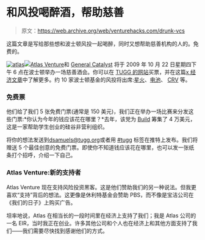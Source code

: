 # 和风投喝醉酒，帮助慈善

> 原文：<https://web.archive.org/web/venturehacks.com/drunk-vcs>

这篇文章是写给那些想和波士顿风投一起喝醉，同时又想帮助慈善机构的人的。免费的。

[![](img/f49c4925cbe3bafc1b5e9ca11d479f61.png "atlas")](https://web.archive.org/web/20221006041911/http://www.atlasventure.com/)[![](img/cc33d82c7c841e4112029458aa63b47a.png)](https://web.archive.org/web/20221006041911/http://www.generalcatalyst.com/)[Atlas Venture](https://web.archive.org/web/20221006041911/http://www.atlasventure.com/)和 [General Catalyst](https://web.archive.org/web/20221006041911/http://www.generalcatalyst.com/) 将于 2009 年 10 月 22 日星期四下午 6 点在波士顿举办一场慈善酒会。你可以在 [TUGG 的网站](https://web.archive.org/web/20221006041911/http://www.tugg.org/)买票，并在这篇[x 经济文章](https://web.archive.org/web/20221006041911/http://www.xconomy.com/boston/2009/10/05/group-from-atlas-venture-general-catalyst-form-non-profit-to-promote-youth-entrepreneurship-and-social-innovation/)中了解更多。约 10 家波士顿基金的风投将出席:[星火](https://web.archive.org/web/20221006041911/http://www.sparkcapital.com/)、[电池](https://web.archive.org/web/20221006041911/http://www.battery.com/)、 [CRV](https://web.archive.org/web/20221006041911/http://crv.com/) 等。

### 免费票

他们给了我们 5 张免费门票(通常是 150 美元)，我们正在举办一场比赛来分发这些门票:*你认为今年的钱应该花在哪里？*去年，该党为 [Build](https://web.archive.org/web/20221006041911/http://www.build.org/) 筹集了 4 万美元，这是一家帮助学生创业的硅谷非营利组织。

将你的想法发送到[dsamuels@tugg.org](https://web.archive.org/web/20221006041911/mailto:dsamuels@tugg.org)或者用 [#tugg](https://web.archive.org/web/20221006041911/http://twitter.com/#search?q=%23tugg) 标签在推特上发布。我们将赠送 5 个最佳创意的免费门票。即使你不知道钱应该花在哪里，也可以发一张纸条打个招呼，介绍一下自己。

### Atlas Venture:新的支持者

Atlas Venture 现在支持风险投资黑客。这是他们赞助我们的另一种说法。但我更喜欢“支持”背后的想法。这更像是休利特基金会赞助 PBS，而不像是宝洁公司在《我们的日子》上购买广告。

坦率地说，Atlas 在相当长的一段时间里在经济上支持了我们；我是 Atlas 公司的一名 EIR，当时我正在创业。许多其他公司和个人也在经济上和其他方面支持了我们——我们需要尽快找到感谢他们的方式。
